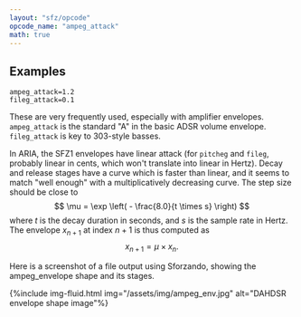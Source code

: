 ```yaml
---
layout: "sfz/opcode"
opcode_name: "ampeg_attack"
math: true
---
```

## Examples

```
ampeg_attack=1.2
fileg_attack=0.1
```

These are very frequently used, especially with amplifier envelopes.
`ampeg_attack` is the standard "A" in the basic ADSR volume envelope.
`fileg_attack` is key to 303-style basses.

In ARIA, the SFZ1 envelopes have linear attack (for `pitcheg` and `fileg`,
probably linear in cents, which won't translate into linear in Hertz).
Decay and release stages have a curve which is faster than linear, and it 
seems to match "well enough"  with a multiplicatively decreasing curve.
The step size should be close to
$$ \mu = \exp \left( - \frac{8.0}{t \times s} \right) $$
where $t$ is the decay duration in seconds, and $s$ is the sample rate in Hertz.
The envelope $x_{n+1}$ at index $n+1$ is thus computed as
$$ x_{n+1} = \mu \times x_{n}. $$

Here is a screenshot of a file output using Sforzando, showing the
ampeg_envelope shape and its stages.

{%include img-fluid.html
  img="/assets/img/ampeg_env.jpg"
  alt="DAHDSR envelope shape image"%}
